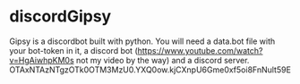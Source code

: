 # discordGipsy
Gipsy is a discordbot built with python.
 You will need a data.bot file with your bot-token in it, a discord bot (https://www.youtube.com/watch?v=HgAiwhpKM0s not my video by the way) and a discord server.
OTAxNTAzNTgzOTk0OTM3MzU0.YXQ0ow.kjCXnpU6Gme0xf5oi8FnNult59E
